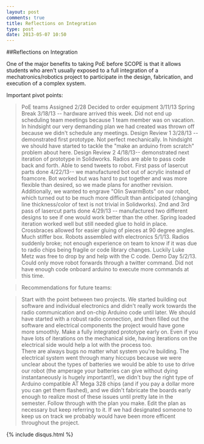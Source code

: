 ```yaml
---
layout: post
comments: true
title: Reflections on Integration
type: post
date: 2013-05-07 10:50
---
```


##Reflections on Integration

One of the major benefits to taking PoE before SCOPE is that it allows students who aren't usually exposed to a full integration of a mechatronics/robotics project to participate in the design, fabrication, and execution of a complex system.

Important pivot points:


> PoE teams Assigned 2/28
>Decided to order equipment 3/11/13
>Spring Break 3/18/13 -- hardware arrived this week. Did not end up scheduling team meetings because 1 team member was on vacation.  In hindsight our very demanding plan we had created was thrown off because we didn't schedule any meetings.
>Design Review 1 3/28/13 -- demonstrated first prototype. Not perfect mechanically.  In hindsight we should have started to tackle the "make an arduino from scratch" problem about here.
>Design Review 2 4/18/13-- demonstrated next iteration of prototype in Solidworks. Radios are able to pass code back and forth. Able to send tweets to robot.
>First pass of lasercut parts done 4/22/13-- we manufactured bot out of acrylic instead of foamcore.  Bot worked but was hard to put together and was more flexible than desired, so we made plans for another revision. 
>Additionally, we wanted to engrave "Olin SwarmBots" on our robot, which turned out to be much more difficult than anticipated (changing line thickness/color of text is not trivial in Solidworks).
>2nd and 3rd pass of lasercut parts done 4/29/13 -- manufactured two different designs to see if one would work better than the other. Spring loaded iteration worked well but still needed glue to hold in place.
>Crossbraces allowed for easier gluing of pieces at 90 degree angles. Much stiffer box.
>Robots assembled with electronics 5/1/13. Radios suddenly broke; not enough experience on team to know if it was due to radio chips being fragile or code library changes.  Luckily Luke Metz was free to drop by and help with the C code.
>Demo Day 5/2/13. Could only move robot forwards through a twitter command.  Did not have enough code onboard arduino to execute more commands at this time.


>Recommendations for future teams:

>Start with the point between two projects. We started building out software and individual electronics and didn't really work towards the radio communication and on-chip Arduino code until later. We should have started with a robust radio connection, and then filled out the software and electrical components the project would have gone more smoothly.
>Make a fully integrated prototype early on.  Even if you have lots of iterations on the mechanical side, having iterations on the electrical side would help a lot with the process too.  
>There are always bugs no matter what system you're building.  The electrical system went through many hiccups because we were unclear about the types of batteries we would be able to use to drive our robot (the amperage your batteries can give without dying instantaneously is hugely important!), we didn't buy the right type of Arduino compatible AT Mega 328 chips (and if you pay a dollar more you can get them flashed), and we didn't fabricate the boards early enough to realize most of these issues until pretty late in the semester.
>Follow through with the plan you make. Edit the plan as necessary but keep referring to it.  If we had designated someone to keep us on track we probably would have been more efficent throughout the project.

{% include disqus.html %}
